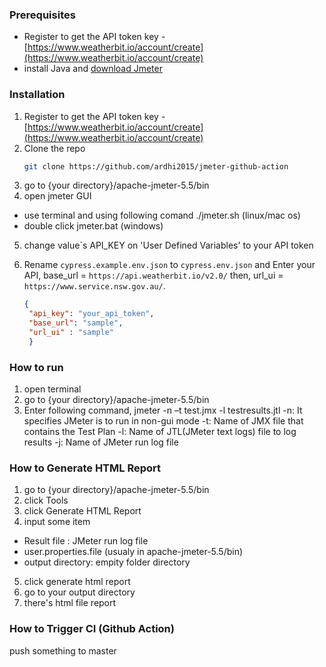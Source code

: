 <!-- GETTING STARTED -->
### Prerequisites

- Register to get the API token key -  [https://www.weatherbit.io/account/create](https://www.weatherbit.io/account/create)
- install Java and [download Jmeter](https://jmeter.apache.org/download_jmeter.cgi)

### Installation
1. Register to get the API token key -  [https://www.weatherbit.io/account/create](https://www.weatherbit.io/account/create)
2. Clone the repo
   ```sh
   git clone https://github.com/ardhi2015/jmeter-github-action
   ```
3. go to {your directory}/apache-jmeter-5.5/bin
4. open jmeter GUI
- use terminal and using following comand ./jmeter.sh (linux/mac os)
- double click jmeter.bat (windows)
5. change value`s API_KEY on 'User Defined Variables' to your API token

6. Rename `cypress.example.env.json` to `cypress.env.json` and Enter your API, base_url = `https://api.weatherbit.io/v2.0/`  then, url_ui = `https://www.service.nsw.gov.au/`.
   ```json
   {
    "api_key": "your_api_token",
    "base_url": "sample",
    "url_ui" : "sample"
    }
   ```

### How to run
1. open terminal
2. go to {your directory}/apache-jmeter-5.5/bin
3. Enter following command, jmeter -n –t test.jmx -l testresults.jtl
-n: It specifies JMeter is to run in non-gui mode
-t: Name of JMX file that contains the Test Plan
-l: Name of JTL(JMeter text logs) file to log results
-j: Name of JMeter run log file

### How to Generate HTML Report
1. go to {your directory}/apache-jmeter-5.5/bin
2. click Tools
3. click Generate HTML Report
4. input some item
 - Result file : JMeter run log file
 - user.properties.file (usualy in apache-jmeter-5.5/bin) 
 - output directory: empity folder directory
5. click generate html report
6. go to your output directory
7. there's html file report

### How to Trigger CI (Github Action)
push something to master